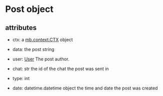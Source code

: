 <p align="center">
<h1> Post object </h1>
</p>

## attributes

- ctx: a [mb.context.CTX](./ctx.md) object 

- data: the post string
- user: [User](./user.md) 
	The post author.

- chat: str
	the id of the chat the post was sent in 

- type: int

- date: datetime.datetime object
	the time and date the post was created 
